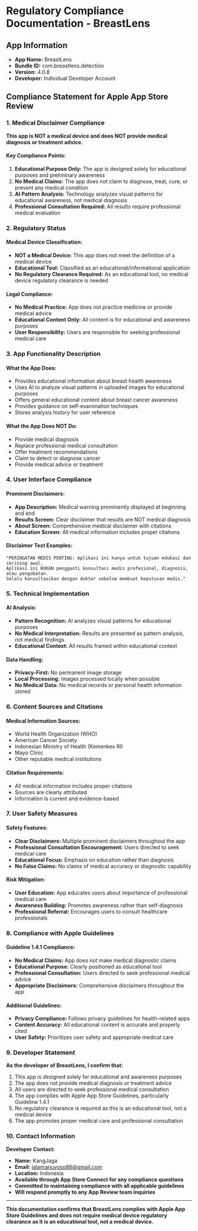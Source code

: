 # Regulatory Compliance Documentation - BreastLens

## App Information
- **App Name:** BreastLens
- **Bundle ID:** com.breastlens.detection
- **Version:** 4.0.8
- **Developer:** Individual Developer Account

## Compliance Statement for Apple App Store Review

### 1. Medical Disclaimer Compliance

**This app is NOT a medical device and does NOT provide medical diagnosis or treatment advice.**

#### Key Compliance Points:
1. **Educational Purpose Only:** The app is designed solely for educational purposes and preliminary awareness
2. **No Medical Claims:** The app does not claim to diagnose, treat, cure, or prevent any medical condition
3. **AI Pattern Analysis:** Technology analyzes visual patterns for educational awareness, not medical diagnosis
4. **Professional Consultation Required:** All results require professional medical evaluation

### 2. Regulatory Status

#### Medical Device Classification:
- **NOT a Medical Device:** This app does not meet the definition of a medical device
- **Educational Tool:** Classified as an educational/informational application
- **No Regulatory Clearance Required:** As an educational tool, no medical device regulatory clearance is needed

#### Legal Compliance:
- **No Medical Practice:** App does not practice medicine or provide medical advice
- **Educational Content Only:** All content is for educational and awareness purposes
- **User Responsibility:** Users are responsible for seeking professional medical care

### 3. App Functionality Description

#### What the App Does:
- Provides educational information about breast health awareness
- Uses AI to analyze visual patterns in uploaded images for educational purposes
- Offers general educational content about breast cancer awareness
- Provides guidance on self-examination techniques
- Stores analysis history for user reference

#### What the App Does NOT Do:
- Provide medical diagnosis
- Replace professional medical consultation
- Offer treatment recommendations
- Claim to detect or diagnose cancer
- Provide medical advice or treatment

### 4. User Interface Compliance

#### Prominent Disclaimers:
- **App Description:** Medical warning prominently displayed at beginning and end
- **Results Screen:** Clear disclaimer that results are NOT medical diagnosis
- **About Screen:** Comprehensive medical disclaimer with citations
- **Education Screen:** All medical information includes proper citations

#### Disclaimer Text Examples:
```
"PERINGATAN MEDIS PENTING: Aplikasi ini hanya untuk tujuan edukasi dan skrining awal. 
Aplikasi ini BUKAN pengganti konsultasi medis profesional, diagnosis, atau pengobatan. 
Selalu konsultasikan dengan dokter sebelum membuat keputusan medis."
```

### 5. Technical Implementation

#### AI Analysis:
- **Pattern Recognition:** AI analyzes visual patterns for educational purposes
- **No Medical Interpretation:** Results are presented as pattern analysis, not medical findings
- **Educational Context:** All results framed within educational context

#### Data Handling:
- **Privacy-First:** No permanent image storage
- **Local Processing:** Images processed locally when possible
- **No Medical Data:** No medical records or personal health information stored

### 6. Content Sources and Citations

#### Medical Information Sources:
- World Health Organization (WHO)
- American Cancer Society
- Indonesian Ministry of Health (Kemenkes RI)
- Mayo Clinic
- Other reputable medical institutions

#### Citation Requirements:
- All medical information includes proper citations
- Sources are clearly attributed
- Information is current and evidence-based

### 7. User Safety Measures

#### Safety Features:
- **Clear Disclaimers:** Multiple prominent disclaimers throughout the app
- **Professional Consultation Encouragement:** Users directed to seek medical care
- **Educational Focus:** Emphasis on education rather than diagnosis
- **No False Claims:** No claims of medical accuracy or diagnostic capability

#### Risk Mitigation:
- **User Education:** App educates users about importance of professional medical care
- **Awareness Building:** Promotes awareness rather than self-diagnosis
- **Professional Referral:** Encourages users to consult healthcare professionals

### 8. Compliance with Apple Guidelines

#### Guideline 1.4.1 Compliance:
- **No Medical Claims:** App does not make medical diagnostic claims
- **Educational Purpose:** Clearly positioned as educational tool
- **Professional Consultation:** Users directed to seek professional medical advice
- **Appropriate Disclaimers:** Comprehensive disclaimers throughout the app

#### Additional Guidelines:
- **Privacy Compliance:** Follows privacy guidelines for health-related apps
- **Content Accuracy:** All educational content is accurate and properly cited
- **User Safety:** Prioritizes user safety and appropriate medical care

### 9. Developer Statement

**As the developer of BreastLens, I confirm that:**

1. This app is designed solely for educational and awareness purposes
2. The app does not provide medical diagnosis or treatment advice
3. All users are directed to seek professional medical consultation
4. The app complies with Apple App Store Guidelines, particularly Guideline 1.4.1
5. No regulatory clearance is required as this is an educational tool, not a medical device
6. The app promotes proper medical care and professional consultation

### 10. Contact Information

**Developer Contact:**
- **Name:** KangJaga
- **Email:** jalanranuyoso88@gmail.com
- **Location:** Indonesia
- **Available through App Store Connect for any compliance questions**
- **Committed to maintaining compliance with all applicable guidelines**
- **Will respond promptly to any App Review team inquiries**

---

**This documentation confirms that BreastLens complies with Apple App Store Guidelines and does not require medical device regulatory clearance as it is an educational tool, not a medical device.**
